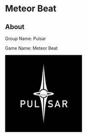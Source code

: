 # Meteor Beat

## About

Group Name: Pulsar

Game Name: Meteor Beat

<img src="https://github.com/mini-eggs/MeteorBeat/blob/master/docs/group-logo.jpg?raw=true" data-canonical-src="https://github.com/mini-eggs/MeteorBeat/blob/master/docs/group-logo.jpg?raw=true" width="250" />
